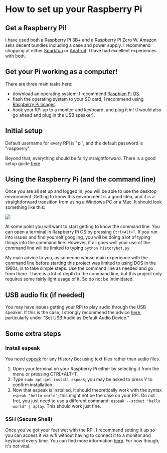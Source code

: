 # How to set up your Raspberry Pi

## Get a Raspberry Pi!

I have used both a Raspberry Pi 3B+ and a Raspberry Pi Zero W. Amazon sells decent bundles including a case and power supply. 
I recommend shopping at either [Sparkfun](https://www.sparkfun.com/) or [Adafruit](https://www.adafruit.com/). I have had excellent experiences with both.

## Get your Pi working as a computer!

There are three main tasks here:
- download an operating system; I recommend [Raspbian Pi OS](https://www.raspberrypi.org/downloads/raspberry-pi-os/).
- flash the operating system to your SD card; I recommend using [Raspberry Pi Imager](https://www.raspberrypi.org/downloads/).
- hook your RPi up to a monitor and keyboard, and plug it in! (I would also go ahead and plug in the USB speaker).

## Initial setup

Default username for every RPi is "pi", and the default password is "raspberry".

Beyond that, everything should be fairly straightforward. There is a good setup guide [here](https://projects.raspberrypi.org/en/projects/raspberry-pi-setting-up).

## Using the Raspberry Pi (and the command line)

Once you are all set up and logged in, you will be able to use the desktop environment. 
Getting to know this environment is a good idea, and it is a straightforward transition from using a Windows PC or a Mac.
It should look something like this:

<img src="https://en.wikipedia.org/wiki/Raspberry_Pi_OS#/media/File:Raspbian_2019.04_application_menu.jpg">

At some point you will want to start getting to know the command line.
You can open a terminal in Raspberry Pi OS by pressing `Ctrl+Alt+T`.
If you run into issues and find yourself googling, you will be doing a lot of typing things into the command line.
However, if all goes well your use of the command line will be limited to typing `python historybot.py`.

My main advice to you, as someone whose main experience with the command line before starting this project was limited to using DOS in the 1980s, is to take simple steps. 
Use the command line as needed and go from there. 
There is a lot of depth to the command line, but this project only requires some fairly light usage of it.
So do not be intimidated.

## USB audio fix (if needed)

You may have issues getting your RPi to play audio through the USB speaker. 
If this is the case, I strongly recommend the advice [here](https://www.raspberrypi-spy.co.uk/2019/06/using-a-usb-audio-device-with-the-raspberry-pi/), particularly under "Set USB Audio as Default Audio Device." 

## Some extra steps

### Install espeak

You need [espeak](http://espeak.sourceforge.net/) for any History Bot using text files rather than audio files.

1. Open your terminal on your Raspberry Pi either by selecting it from the menu or pressing CTRL+ALT+T.
2. Type ```sudo apt-get install espeak```; you may be asked to press Y to confirm installation
3. Now that espeak is installed, it should theoretically work with the syntax ```espeak "hello world"```; this might not be the case on your RPi. 
Do not fret, you just need to use a different command: ```espeak --stdout "hello world" | aplay```. This should work just fine.

### SSH (Secure Shell)

Once you've got your feet wet with the RPi, I recommend setting it up so you can access it via wifi without having to connect it to a monitor and keyboard every time. 
You can find more information [here](https://www.raspberrypi.org/documentation/remote-access/ssh/). For now though, it's not vital.
